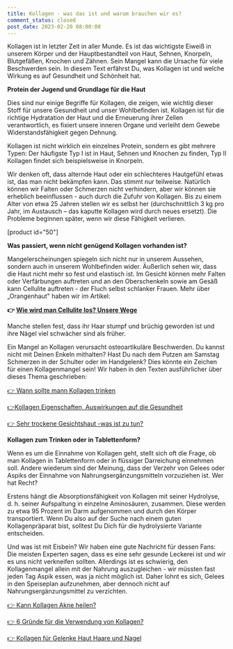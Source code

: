 ```yaml
---
title: Kollagen - was das ist und warum brauchen wir es?
comment_status: closed
post_date: 2023-02-20 08:00:00
---
```

<!-- wp:paragraph -->
<p>Kollagen ist in letzter Zeit in aller Munde. Es ist das wichtigste Eiweiß in unserem Körper und der Hauptbestandteil von Haut, Sehnen, Knorpeln, Blutgefäßen, Knochen und Zähnen. Sein Mangel kann die Ursache für viele Beschwerden sein. In diesem Text erfährst Du, was Kollagen ist und welche Wirkung es auf Gesundheit und Schönheit hat.</p>
<!-- /wp:paragraph -->

<!-- wp:paragraph -->
<p><strong>Protein der Jugend und Grundlage für die Haut</strong></p>
<!-- /wp:paragraph -->

<!-- wp:paragraph -->
<p>Dies sind nur einige Begriffe für Kollagen, die zeigen, wie wichtig dieser Stoff für unsere Gesundheit und unser Wohlbefinden ist. Kollagen ist für die richtige Hydratation der Haut und die Erneuerung ihrer Zellen verantwortlich, es fixiert unsere inneren Organe und verleiht dem Gewebe Widerstandsfähigkeit gegen Dehnung.</p>
<!-- /wp:paragraph -->

<!-- wp:paragraph -->
<p>Kollagen ist nicht wirklich ein einzelnes Protein, sondern es gibt mehrere Typen: Der häufigste Typ I ist in Haut, Sehnen und Knochen zu finden, Typ II Kollagen findet sich beispielsweise in Knorpeln.</p>
<!-- /wp:paragraph -->

<!-- wp:paragraph -->
<p>Wir denken oft, dass alternde Haut oder ein schlechteres Hautgefühl etwas ist, das man nicht bekämpfen kann. Das stimmt nur teilweise. Natürlich können wir Falten oder Schmerzen nicht verhindern, aber wir können sie erheblich beeinflussen - auch durch die Zufuhr von Kollagen. Bis zu einem Alter von etwa 25 Jahren stellen wir es selbst her (durchschnittlich 3 kg pro Jahr, im Austausch – das kaputte Kollagen wird durch neues ersetzt). Die Probleme beginnen später, wenn wir diese Fähigkeit verlieren.</p>
<!-- /wp:paragraph -->

<!-- wp:shortcode -->
[product id="50"]
<!-- /wp:shortcode -->

<!-- wp:paragraph -->
<p></p>
<!-- /wp:paragraph -->

<!-- wp:paragraph -->
<p><strong>Was passiert, wenn nicht genügend Kollagen vorhanden ist?</strong></p>
<!-- /wp:paragraph -->

<!-- wp:paragraph -->
<p>Mangelerscheinungen spiegeln sich nicht nur in unserem Aussehen, sondern auch in unserem Wohlbefinden wider. Äußerlich sehen wir, dass die Haut nicht mehr so fest und elastisch ist. Im Gesicht können mehr Falten oder Verfärbungen auftreten und an den Oberschenkeln sowie am Gesäß kann Cellulite auftreten - der Fluch selbst schlanker Frauen. Mehr über „Orangenhaut" haben wir im Artikel:</p>
<!-- /wp:paragraph -->

<!-- wp:paragraph -->
<p><strong>👉 </strong><a href="https://primabiotic.de/wie-kann-man-cellulite-loswerden-unsere-wege/"><strong>Wie wird man Cellulite los? Unsere Wege</strong></a></p>
<!-- /wp:paragraph -->

<!-- wp:paragraph -->
<p>Manche stellen fest, dass ihr Haar stumpf und brüchig geworden ist und ihre Nägel viel schwächer sind als früher.</p>
<!-- /wp:paragraph -->

<!-- wp:paragraph -->
<p>Ein Mangel an Kollagen verursacht osteoartikuläre Beschwerden. Du kannst nicht mit Deinen Enkeln mithalten? Hast Du nach dem Putzen am Samstag Schmerzen in der Schulter oder im Handgelenk? Dies könnte ein Zeichen für einen Kollagenmangel sein! Wir haben in den Texten ausführlicher über dieses Thema geschrieben:</p>
<!-- /wp:paragraph -->

<!-- wp:paragraph -->
<p><a href="https://primabiotic.de/wann-sollte-man-kollagen-trinken-2/">👉 Wann sollte mann Kollagen trinken</a></p>
<!-- /wp:paragraph -->

<!-- wp:paragraph -->
<p><a href="https://primabiotic.de/kollagen-eigenschaften-auswirkungen-auf-die-gesundheit/">👉Kollagen Eigenschaften, Auswirkungen auf die Gesundheit</a></p>
<!-- /wp:paragraph -->

<!-- wp:paragraph -->
<p><a href="https://primabiotic.de/sehr-trockene-gesichtshaut-was-ist-zu-tun/">👉 Sehr trockene Gesichtshaut -was ist zu tun?</a></p>
<!-- /wp:paragraph -->

<!-- wp:paragraph -->
<p></p>
<!-- /wp:paragraph -->

<!-- wp:paragraph -->
<p><strong>Kollagen zum Trinken oder in Tablettenform?</strong></p>
<!-- /wp:paragraph -->

<!-- wp:paragraph -->
<p>Wenn es um die Einnahme von Kollagen geht, stellt sich oft die Frage, ob man Kollagen in Tablettenform oder in flüssiger Darreichung einnehmen soll. Andere wiederum sind der Meinung, dass der Verzehr von Gelees oder Aspiks der Einnahme von Nahrungsergänzungsmitteln vorzuziehen ist. Wer hat Recht?</p>
<!-- /wp:paragraph -->

<!-- wp:paragraph -->
<p>Erstens hängt die Absorptionsfähigkeit von Kollagen mit seiner Hydrolyse, d. h. seiner Aufspaltung in einzelne Aminosäuren, zusammen. Diese werden zu etwa 95 Prozent im Darm aufgenommen und durch den Körper transportiert. Wenn Du also auf der Suche nach einem guten Kollagenpräparat bist, solltest Du Dich für die hydrolysierte Variante entscheiden.</p>
<!-- /wp:paragraph -->

<!-- wp:paragraph -->
<p>Und was ist mit Eisbein? Wir haben eine gute Nachricht für dessen Fans: Die meisten Experten sagen, dass es eine sehr gesunde Leckerei ist und wir es uns nicht verkneifen sollten. Allerdings ist es schwierig, den Kollagenmangel allein mit der Nahrung auszugleichen - wir müssten fast jeden Tag Aspik essen, was ja nicht möglich ist. Daher lohnt es sich, Gelees in den Speiseplan aufzunehmen, aber dennoch nicht auf Nahrungsergänzungsmittel zu verzichten.</p>
<!-- /wp:paragraph -->

<!-- wp:paragraph -->
<p><a href="https://primabiotic.de/kann-kollagen-akne-heilen/">👉 Kann Kollagen Akne heilen?</a></p>
<!-- /wp:paragraph -->

<!-- wp:paragraph -->
<p><a href="https://primabiotic.de/6-gruende-fuer-die-verwendung-von-kollagen/">👉 6 Gründe für die Verwendung von Kollagen?</a></p>
<!-- /wp:paragraph -->

<!-- wp:paragraph -->
<p><a href="https://primabiotic.de/kollagen-fuer-gelenke-haut-haare-und-naegel/">👉 Kollagen für Gelenke Haut Haare und Nagel</a></p>
<!-- /wp:paragraph -->